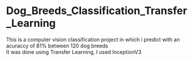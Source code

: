 # Dog_Breeds_Classification_Transfer_Learning
This is a computer vision classification project in which i predict with an acuraccy of 81% between 120 dog breeds <br>
It was done using Transfer Learning, I used InceptionV3
